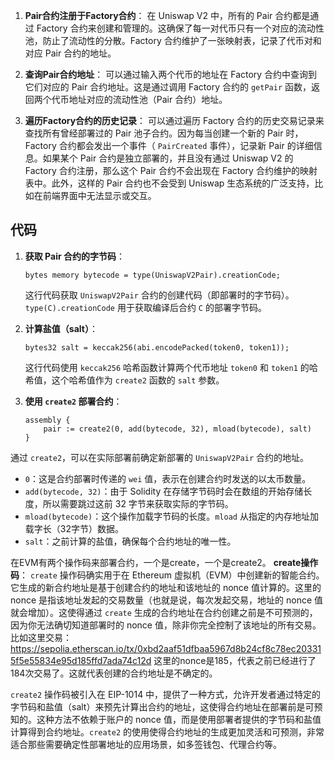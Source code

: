 1. **Pair合约注册于Factory合约**：
   在 Uniswap V2 中，所有的 Pair 合约都是通过 Factory 合约来创建和管理的。这确保了每一对代币只有一个对应的流动性池，防止了流动性的分散。Factory 合约维护了一张映射表，记录了代币对和对应 Pair 合约的地址。

2. **查询Pair合约地址**：
   可以通过输入两个代币的地址在 Factory 合约中查询到它们对应的 Pair 合约地址。这是通过调用 Factory 合约的 `getPair` 函数，返回两个代币地址对应的流动性池（Pair 合约）地址。

3. **遍历Factory合约的历史记录**：
   可以通过遍历 Factory 合约的历史交易记录来查找所有曾经部署过的 Pair 池子合约。因为每当创建一个新的 Pair 时，Factory 合约都会发出一个事件（ `PairCreated` 事件），记录新 Pair 的详细信息。如果某个 Pair 合约是独立部署的，并且没有通过 Uniswap V2 的 Factory 合约注册，那么这个 Pair 合约不会出现在 Factory 合约维护的映射表中。此外，这样的 Pair 合约也不会受到 Uniswap 生态系统的广泛支持，比如在前端界面中无法显示或交互。


## 代码 

1. **获取 Pair 合约的字节码**：
   ```solidity
   bytes memory bytecode = type(UniswapV2Pair).creationCode;
   ```
   这行代码获取 `UniswapV2Pair` 合约的创建代码（即部署时的字节码）。`type(C).creationCode` 用于获取编译后合约 `C` 的部署字节码。

2. **计算盐值（salt）**：
   ```solidity
   bytes32 salt = keccak256(abi.encodePacked(token0, token1));
   ```
   这行代码使用 `keccak256` 哈希函数计算两个代币地址 `token0` 和 `token1` 的哈希值，这个哈希值作为 `create2` 函数的 `salt` 参数。

3. **使用 `create2` 部署合约**：
   ```solidity
   assembly {
       pair := create2(0, add(bytecode, 32), mload(bytecode), salt)
   }
   ```
通过 `create2`，可以在实际部署前确定新部署的 `UniswapV2Pair` 合约的地址。
   - `0`：这是合约部署时传递的 `wei` 值，表示在创建合约时发送的以太币数量。
   - `add(bytecode, 32)`：由于 Solidity 在存储字节码时会在数组的开始存储长度，所以需要跳过这前 32 字节来获取实际的字节码。
   - `mload(bytecode)`：这个操作加载字节码的长度。`mload` 从指定的内存地址加载字长（32字节）数据。
   - `salt`：之前计算的盐值，确保每个合约地址的唯一性。

在EVM有两个操作码来部署合约，一个是create，一个是create2。
**create操作码**： `create` 操作码确实用于在 Ethereum 虚拟机（EVM）中创建新的智能合约。它生成的新合约地址是基于创建合约的地址和该地址的 nonce 值计算的。这里的 nonce 是指该地址发起的交易数量（也就是说，每次发起交易，地址的 nonce 值就会增加）。这使得通过 `create` 生成的合约地址在合约创建之前是不可预测的，因为你无法确切知道部署时的 nonce 值，除非你完全控制了该地址的所有交易。比如这里交易：
https://sepolia.etherscan.io/tx/0xbd2aaf51dfbaa5967d8b24cf8c78ec203315f5e55834e95d185ffd7ada74c12d
这里的nonce是185，代表之前已经进行了184次交易了。这就代表创建的合约地址是不确定的。

`create2` 操作码被引入在 EIP-1014 中，提供了一种方式，允许开发者通过特定的字节码和盐值（salt）来预先计算出合约的地址，这使得合约地址在部署前是可预知的。这种方法不依赖于账户的 nonce 值，而是使用部署者提供的字节码和盐值计算得到合约地址。`create2` 的使用使得合约地址的生成更加灵活和可预测，非常适合那些需要确定性部署地址的应用场景，如多签钱包、代理合约等。









































